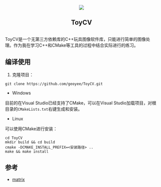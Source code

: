 <div align="center">
  <article style="display: flex; flex-direction: column; align-items: center; justify-content: center;">
      <img src="https://user-images.githubusercontent.com/71769312/233330675-dd8df43b-232c-4efd-8128-9063c2f4e9cb.svg"/>
      <h1 style="width: 100%; text-align: center;">ToyCV</h1>
  </article>
</div>

ToyCV是一个无第三方依赖库的C++玩具图像软件库，只能进行简单的图像处理。作为我在学习C++和CMake等工具的过程中结合实际进行的练习。 

## 编译使用

1. 克隆项目：

``` shell
git clone https://github.com/geoyee/ToyCV.git
```

- Windows

目前的在Visual Studio已经支持了CMake，可以在Visual Studio加载项目，对根目录的`CMakeLists.txt`右键生成和安装。

- Linux

可以使用CMake进行安装：

``` shell
cd ToyCV
mkdir build && cd build
cmake -DCMAKE_INSTALL_PREFIX=<安装路径> ..
make && make install
```

## 参考

- [matrix](https://github.com/Xtinc/matrix)
